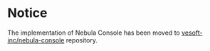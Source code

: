 # Notice

The implementation of Nebula Console has been moved to [vesoft-inc/nebula-console](https://github.com/vesoft-inc/nebula-console) repository.

